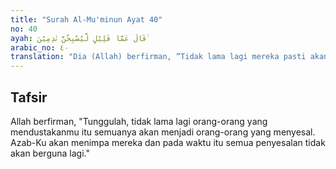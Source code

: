 ```yaml
---
title: "Surah Al-Mu'minun Ayat 40"
no: 40
ayah: قَالَ عَمَّا قَلِيْلٍ لَّيُصْبِحُنَّ نٰدِمِيْنَ ۚ 
arabic_no: ٤٠
translation: "Dia (Allah) berfirman, “Tidak lama lagi mereka pasti akan menyesal.”"
---
```


## Tafsir

Allah berfirman, "Tunggulah, tidak lama lagi orang-orang yang mendustakanmu itu semuanya akan menjadi orang-orang yang menyesal. Azab-Ku akan menimpa mereka dan pada waktu itu semua penyesalan tidak akan berguna lagi."